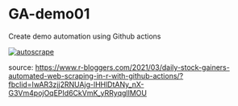 # GA-demo01
Create demo automation using Github actions

[![autoscrape](https://github.com/ineszz/GA-demo01/actions/workflows/main.yml/badge.svg?branch=main)](https://github.com/ineszz/GA-demo01/actions/workflows/main.yml)

source:
https://www.r-bloggers.com/2021/03/daily-stock-gainers-automated-web-scraping-in-r-with-github-actions/?fbclid=IwAR3zjj2RNUAjg-lHHlDtANy_nX-G3Vm4pojOqEPId6CkVmK_yRRyqglIMOU

